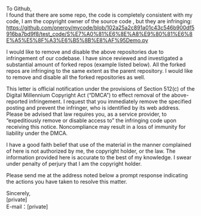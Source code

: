 To Github,  
I found that there are some repo, the code is completely consistent with my code, I am the copyright owner of the source code , but they are infringing:  
https://github.com/oneroy/mycode/blob/102a25a2c891a01c43c546b900df5916ba7bd9f8/test_code/S%E7%A0%81%E6%8E%A8%E9%80%81%E6%8E%A5%E5%8F%A3%E6%B5%8B%E8%AF%95Demo.py  

I would like to remove and disable the above repositories due to infringement of our codebase. I have since reviewed and investigated a substantial amount of forked repos (example listed below). All the forked repos are infringing to the same extent as the parent repository. I would like to remove and disable all the forked repositories as well.  

This letter is official notification under the provisions of Section 512(c) of the Digital Millennium Copyright Act (“DMCA”) to effect removal of the above-reported infringement. I request that you immediately remove the specified posting and prevent the infringer, who is identified by its web address. Please be advised that law requires you, as a service provider, to “expeditiously remove or disable access to” the infringing code upon receiving this notice. Noncompliance may result in a loss of immunity for liability under the DMCA.  

I have a good faith belief that use of the material in the manner complained of here is not authorized by me, the copyright holder, or the law. The information provided here is accurate to the best of my knowledge. I swear under penalty of perjury that I am the copyright holder.

Please send me at the address noted below a prompt response indicating the actions you have taken to resolve this matter.

Sincerely,  
[private]  
E-mail：[private]  
